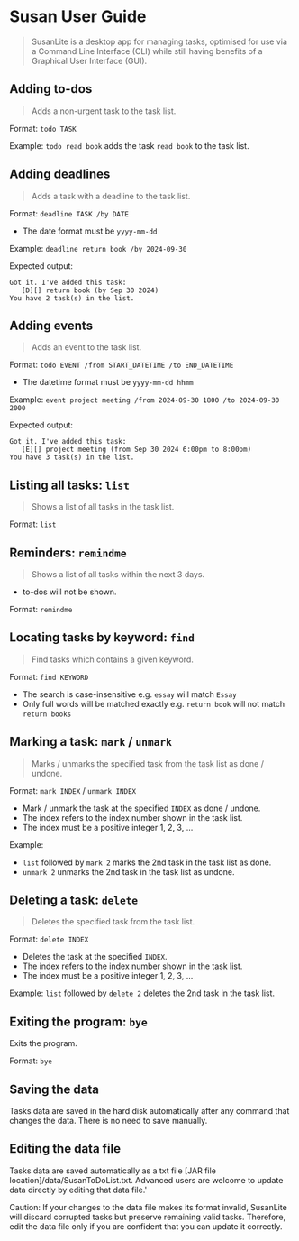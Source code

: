 # Susan User Guide

> SusanLite is a desktop app for managing tasks, optimised for use via a Command Line Interface (CLI) while still having benefits of a Graphical User Interface (GUI).



## Adding to-dos

> Adds a non-urgent task to the task list. 

Format: `todo TASK`

Example: `todo read book` adds the task `read book` to the task list.



## Adding deadlines

> Adds a task with a deadline to the task list.

Format: `deadline TASK /by DATE`

* The date format must be `yyyy-mm-dd`

Example: `deadline return book /by 2024-09-30`

Expected output:

```
Got it. I've added this task:
   [D][] return book (by Sep 30 2024)
You have 2 task(s) in the list.
```



## Adding events

> Adds an event to the task list. 

Format: `todo EVENT /from START_DATETIME /to END_DATETIME`

* The datetime format must be `yyyy-mm-dd hhmm`

Example: `event project meeting /from 2024-09-30 1800 /to 2024-09-30 2000`

Expected output:

```
Got it. I've added this task:
   [E][] project meeting (from Sep 30 2024 6:00pm to 8:00pm)
You have 3 task(s) in the list.
```



## Listing all tasks: `list`

> Shows a list of all tasks in the task list.

Format: `list`



## Reminders: `remindme`

> Shows a list of all tasks within the next 3 days.

* to-dos will not be shown.

Format: `remindme`



## Locating tasks by keyword: `find`

> Find tasks which contains a given keyword.

Format: `find KEYWORD`

* The search is case-insensitive e.g. `essay` will match `Essay`
* Only full words will be matched exactly e.g. `return book` will not match `return books`



## Marking a task: `mark` / `unmark`

> Marks / unmarks the specified task from the task list as done / undone.

Format: `mark INDEX` / `unmark INDEX`

* Mark / unmark the task at the specified `INDEX` as done / undone.
* The index refers to the index number shown in the task list.
* The index must be a positive integer 1, 2, 3, ...

Example:

* `list` followed by `mark 2` marks the 2nd task in the task list as done.
* `unmark 2` unmarks the 2nd task in the task list as undone.



## Deleting a task: `delete`

> Deletes the specified task from the task list.

Format: `delete INDEX`

* Deletes the task at the specified `INDEX`.
* The index refers to the index number shown in the task list.
* The index must be a positive integer 1, 2, 3, ...

Example: `list` followed by `delete 2` deletes the 2nd task in the task list.



## Exiting the program: `bye`

Exits the program.

Format: `bye`



## Saving the data

Tasks data are saved in the hard disk automatically after any command that changes the data. There is no need to save manually.



## Editing the data file

Tasks data are saved automatically as a txt file [JAR file location]/data/SusanToDoList.txt. Advanced users are welcome to update data directly by editing that data file.'

Caution: If your changes to the data file makes its format invalid, SusanLite will discard corrupted tasks but preserve remaining valid tasks. Therefore, edit the data file only if you are confident that you can update it correctly.
